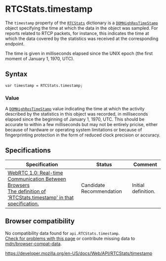 RTCStats.timestamp
==================

The `timestamp` property of the [`RTCStats`](../rtcstats) dictionary is a [`DOMHighResTimeStamp`](../domhighrestimestamp) object specifying the time at which the data in the object was sampled. For reports related to RTCP packets, for instance, this indicates the time at which the data covered by the statistics was received at the corresponding endpoint.

The time is given in milliseconds elapsed since the UNIX epoch (the first moment of January 1, 1970, UTC).

Syntax
------

    var timestamp = RTCStats.timestamp;

### Value

A [`DOMHighResTimeStamp`](../domhighrestimestamp) value indicating the time at which the activity described by the statistics in this object was recorded, in milliseconds elapsed since the beginning of January 1, 1970, UTC. This should be accurate to within a few milliseconds but may not be entirely pricise, either because of hardware or operating system limitations or because of fingerprinting protection in the form of reduced clock precision or accuracy.

Specifications
--------------

<table><thead><tr class="header"><th>Specification</th><th>Status</th><th>Comment</th></tr></thead><tbody><tr class="odd"><td><a href="https://w3c.github.io/webrtc-pc/#dom-rtcstats-timestamp">WebRTC 1.0: Real-time Communication Between Browsers<br />
<span class="small">The definition of 'RTCStats.timestamp' in that specification.</span></a></td><td><span class="spec-cr">Candidate Recommendation</span></td><td>Initial definition.</td></tr></tbody></table>

Browser compatibility
---------------------

No compatibility data found for `api.RTCStats.timestamp`.  
[Check for problems with this page](#on-github) or contribute missing data to [mdn/browser-compat-data](https://github.com/mdn/browser-compat-data).

<a href="https://developer.mozilla.org/en-US/docs/Web/API/RTCStats/timestamp" class="_attribution-link">https://developer.mozilla.org/en-US/docs/Web/API/RTCStats/timestamp</a>
